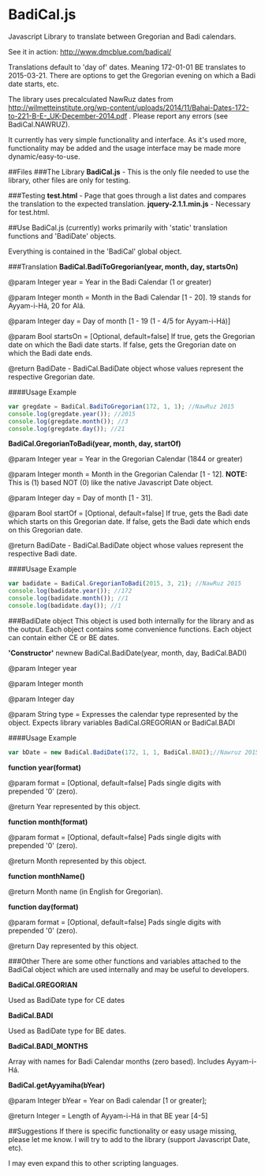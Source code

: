 # BadiCal.js
Javascript Library to translate between Gregorian and Badi calendars.

See it in action: http://www.dmcblue.com/badical/

Translations default to 'day of' dates.  Meaning 172-01-01 BE translates to 2015-03-21.  There are options to get the Gregorian evening on which a Badi date starts, etc.

The library uses precalculated NawRuz dates from http://wilmetteinstitute.org/wp-content/uploads/2014/11/Bahai-Dates-172-to-221-B-E-_UK-December-2014.pdf .  Please report any errors (see BadiCal.NAWRUZ).

It currently has very simple functionality and interface.  As it's used more, functionality may be added and the usage interface may be made more dynamic/easy-to-use.

##Files
###The Library
**BadiCal.js** - This is the only file needed to use the library, other files are only for testing.

###Testing
**test.html** - Page that goes through a list dates and compares the translation to the expected translation.
**jquery-2.1.1.min.js** - Necessary for test.html.

##Use
BadiCal.js (currently) works primarily with 'static' translation functions and 'BadiDate' objects.

Everything is contained in the 'BadiCal' global object.

###Translation
**BadiCal.BadiToGregorian(year, month, day, startsOn)**

@param Integer year = Year in the Badi Calendar (1 or greater)

@param Integer month = Month in the Badi Calendar [1 - 20].  19 stands for Ayyam-i-Há, 20 for Alá. 

@param Integer day = Day of month [1 - 19 (1 - 4/5 for Ayyam-i-Há)]

@param Bool startsOn = [Optional, default=false] If true, gets the Gregorian date on which the Badi date starts.  If false, gets the Gregorian date on which the Badi date ends.

@return BadiDate - BadiCal.BadiDate object whose values represent the respective Gregorian date.

####Usage Example
```javascript
var gregdate = BadiCal.BadiToGregorian(172, 1, 1); //NawRuz 2015
console.log(gregdate.year()); //2015
console.log(gregdate.month()); //3
console.log(gregdate.day()); //21
```

**BadiCal.GregorianToBadi(year, month, day, startOf)**

@param Integer year = Year in the Gregorian Calendar (1844 or greater)

@param Integer month = Month in the Gregorian Calendar [1 - 12]. **NOTE:** This is (1) based NOT (0) like the native Javascript Date object. 

@param Integer day = Day of month [1 - 31].

@param Bool startOf = [Optional, default=false] If true, gets the Badi date which starts on this Gregorian date.  If false, gets the Badi date which ends on this Gregorian date.

@return BadiDate - BadiCal.BadiDate object whose values represent the respective Badi date.

####Usage Example
```javascript
var badidate = BadiCal.GregorianToBadi(2015, 3, 21); //NawRuz 2015
console.log(badidate.year()); //172
console.log(badidate.month()); //1
console.log(badidate.day()); //1
```

	
###BadiDate object
This object is used both internally for the library and as the output.  Each object contains some convenience functions.  Each object can contain either CE or BE dates.

**'Constructor'** newnew BadiCal.BadiDate(year, month, day, BadiCal.BADI)

@param Integer year

@param Integer month 

@param Integer day

@param String type = Expresses the calendar type represented by the object. Expects library variables BadiCal.GREGORIAN or BadiCal.BADI

####Usage Example
```javascript
var bDate = new BadiCal.BadiDate(172, 1, 1, BadiCal.BADI);//Nawruz 2015
```

**function year(format)**

@param format = [Optional, default=false] Pads single digits with prepended '0' (zero).

@return Year represented by this object.

**function month(format)**

@param format = [Optional, default=false] Pads single digits with prepended '0' (zero).

@return Month represented by this object.


**function monthName()**

@return Month name (in English for Gregorian).

**function day(format)**

@param format = [Optional, default=false] Pads single digits with prepended '0' (zero).

@return Day represented by this object.


###Other
There are some other functions and variables attached to the BadiCal object which are used internally and may be useful to developers.

**BadiCal.GREGORIAN**

Used as BadiDate type for CE dates

**BadiCal.BADI**

Used as BadiDate type for BE dates.

**BadiCal.BADI_MONTHS**

Array with names for Badi Calendar months (zero based).  Includes Ayyam-i-Há.

**BadiCal.getAyyamiha(bYear)**

@param Integer bYear = Year on Badi calendar [1 or greater];

@return Integer = Length of Ayyam-i-Há in that BE year [4-5]

##Suggestions
If there is specific functionality or easy usage missing, please let me know.  I will try to add to the library (support Javascript Date, etc).

I may even expand this to other scripting languages.







